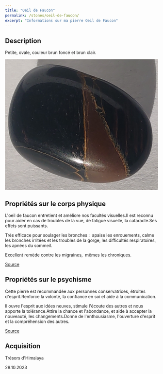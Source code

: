 ```yaml
---
title: "Oeil de Faucon"
permalink: /stones/oeil-de-faucon/
excerpt: "Informations sur ma pierre Oeil de Faucon"
---
```


<!-- # Oeil de Faucon -->

## Description
Petite, ovale, couleur brun foncé et brun clair.

![Oeil de Faucon](/images/stones/OeilDeFaucon_TresorsDHimalaya_20231028.jpg "Oeil de Faucon")

## Propriétés sur le corps physique
L'oeil de faucon entretient et améliore nos facultés visuelles.Il est reconnu pour aider en cas de troubles de la vue, de fatigue visuelle, la cataracte.Ses effets sont puissants.

Très efficace pour soulager les bronches :  apaise les enrouements, calme les bronches irritées et les troubles de la gorge, les difficultés respiratoires, les apnées du sommeil.

Excellent remède contre les migraines,  mêmes les chroniques.

[Source](https://nirvana-sante.blogspot.com/2013/07/oeil-de-faucon-pouvoir-sur-le-corps-et.html)


## Propriétés sur le psychisme
Cette pierre est recommandée aux personnes conservatrices, étroites d'esprit.Renforce la volonté, la confiance en soi et aide à la communication.

Il ouvre l'esprit aux idées neuves, stimule l'écoute des autres et nous apporte la tolérance.Attire la chance et l'abondance, et aide à accepter la nouveauté, les changements.Donne de l'enthousiasme, l'ouverture d'esprit et la compréhension des autres.

[Source](https://nirvana-sante.blogspot.com/2013/07/oeil-de-faucon-pouvoir-sur-le-corps-et.html)

## Acquisition
Trésors d'Himalaya

28.10.2023
